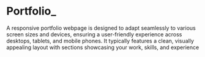 # Portfolio_
A responsive portfolio webpage is designed to adapt seamlessly to various screen sizes and devices, ensuring a user-friendly experience across desktops, tablets, and mobile phones. It typically features a clean, visually appealing layout with sections showcasing your work, skills, and experience
